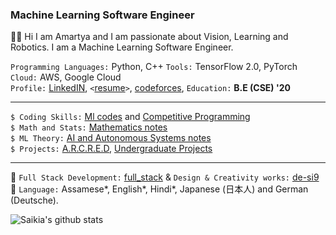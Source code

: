 ### Machine Learning Software Engineer
👋🏻 Hi I am Amartya and I am passionate about Vision, Learning and Robotics. I am a Machine Learning Software Engineer.

`Programming Languages:` Python, C++  `Tools:` TensorFlow 2.0, PyTorch  `Cloud:` AWS, Google Cloud <br />
`Profile:` <a href="https://www.linkedin.com/in/amartyasaikia/">LinkedIN</a>, `<`<a href="https://drive.google.com/file/d/1HKraa0FgyOy4J6GMGtG9GozYR8WlmMoL/view?usp=sharing">resume</a>`>`, <a href="#">codeforces</a>, `Education:` <b>B.E (CSE) '20</b> <br />

<hr />

`$ Coding Skills:` [Ml codes]() and [Competitive Programming]()<br />
`$ Math and Stats:` [Mathematics notes]()<br />
`$ ML Theory:` [AI and Autonomous Systems notes](https://github.com/s-ai-kia/aias_notes) <br />
`$ Projects:` [A.R.C.R.E.D](http://www.arcred.space/), [Undergraduate Projects]() <br />

<hr />

🌌 `Full Stack Development:` <a href="https://github.com/s-ai-kia/full_stack">full_stack</a> & `Design & Creativity works:` <a href="https://github.com/s-ai-kia/de-si9">de-si9</a><br />
🌌 `Language:` Assamese*, English*, Hindi*, Japanese (日本人) and German (Deutsche).

![Saikia's github stats](https://github-readme-stats.vercel.app/api?username=s-ai-kia&show_icons=true&theme=dark)
